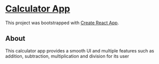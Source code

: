 # [Calculator App](https://react-calculator-one-mu.vercel.app/)

This project was bootstrapped with [Create React App](https://github.com/facebook/create-react-app).
## About
This calculator app provides a smooth UI and multiple features such as addition, subtraction, multiplication and division for its user
